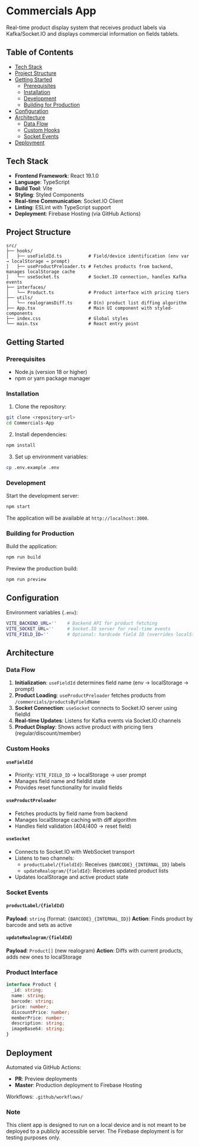 # Commercials App

Real-time product display system that receives product labels via Kafka/Socket.IO and displays commercial information on fields tablets.

## Table of Contents

- [Tech Stack](#tech-stack)
- [Project Structure](#project-structure)
- [Getting Started](#getting-started)
  - [Prerequisites](#prerequisites)
  - [Installation](#installation)
  - [Development](#development)
  - [Building for Production](#building-for-production)
- [Configuration](#configuration)
- [Architecture](#architecture)
  - [Data Flow](#data-flow)
  - [Custom Hooks](#custom-hooks)
  - [Socket Events](#socket-events)
- [Deployment](#deployment)

## Tech Stack

- **Frontend Framework**: React 19.1.0
- **Language**: TypeScript
- **Build Tool**: Vite
- **Styling**: Styled Components
- **Real-time Communication**: Socket.IO Client
- **Linting**: ESLint with TypeScript support
- **Deployment**: Firebase Hosting (via GitHub Actions)

## Project Structure

```
src/
├── hooks/
│   ├── useFieldId.ts          # Field/device identification (env var → localStorage → prompt)
│   ├── useProductPreloader.ts # Fetches products from backend, manages localStorage cache
│   └── useSocket.ts           # Socket.IO connection, handles Kafka events
├── interfaces/
│   └── Product.ts             # Product interface with pricing tiers
├── utils/
│   └── realogramsDiff.ts      # O(n) product list diffing algorithm
├── App.tsx                    # Main UI component with styled-components
├── index.css                  # Global styles
└── main.tsx                   # React entry point
```

## Getting Started

### Prerequisites

- Node.js (version 18 or higher)
- npm or yarn package manager

### Installation

1. Clone the repository:
```bash
git clone <repository-url>
cd Commercials-App
```

2. Install dependencies:
```bash
npm install
```

3. Set up environment variables:
```bash
cp .env.example .env
```

### Development

Start the development server:
```bash
npm start
```

The application will be available at `http://localhost:3000`.

### Building for Production

Build the application:
```bash
npm run build
```

Preview the production build:
```bash
npm run preview
```

## Configuration

Environment variables (`.env`):

```bash
VITE_BACKEND_URL=''    # Backend API for product fetching
VITE_SOCKET_URL=''     # Socket.IO server for real-time events
VITE_FIELD_ID=''       # Optional: hardcode field ID (overrides localStorage/prompt)
```

## Architecture

### Data Flow

1. **Initialization**: `useFieldId` determines field name (env → localStorage → prompt)
2. **Product Loading**: `useProductPreloader` fetches products from `/commercials/productsByFieldName`
3. **Socket Connection**: `useSocket` connects to Socket.IO server using fieldId
4. **Real-time Updates**: Listens for Kafka events via Socket.IO channels
5. **Product Display**: Shows active product with pricing tiers (regular/discount/member)

### Custom Hooks

#### `useFieldId`
- Priority: `VITE_FIELD_ID` → localStorage → user prompt
- Manages field name and fieldId state
- Provides reset functionality for invalid fields

#### `useProductPreloader`
- Fetches products by field name from backend
- Manages localStorage caching with diff algorithm
- Handles field validation (404/400 → reset field)

#### `useSocket`
- Connects to Socket.IO with WebSocket transport
- Listens to two channels:
  - `productLabel/{fieldId}`: Receives `{BARCODE}_{INTERNAL_ID}` labels
  - `updateRealogram/{fieldId}`: Receives updated product lists
- Updates localStorage and active product state

### Socket Events

#### `productLabel/{fieldId}`
**Payload**: `string` (format: `{BARCODE}_{INTERNAL_ID}`)
**Action**: Finds product by barcode and sets as active

#### `updateRealogram/{fieldId}`
**Payload**: `Product[]` (new realogram)
**Action**: Diffs with current products, adds new ones to localStorage

### Product Interface

```typescript
interface Product {
  _id: string;
  name: string;
  barcode: string;
  price: number;
  discountPrice: number;
  memberPrice: number;
  description: string;
  imageBase64: string;
}
```

## Deployment

Automated via GitHub Actions:
- **PR**: Preview deployments
- **Master**: Production deployment to Firebase Hosting

Workflows: `.github/workflows/`

### Note

This client app is designed to run on a local device and is not meant to be deployed to a publicly accessible server. The Firebase deployment is for testing purposes only.
